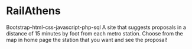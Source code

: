 # RailAthens
Bootstrap-html-css-javascript-php-sql
A site that suggests proposals in a distance of 15 minutes by foot from each metro station.
Choose from the map in home page the station that you want and see the proposal!
